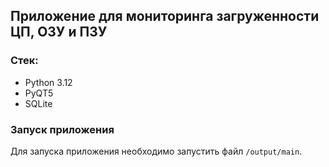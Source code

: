## Приложение для мониторинга загруженности ЦП, ОЗУ и ПЗУ

### Стек:

* Python 3.12
* PyQT5
* SQLite

### Запуск приложения

Для запуска приложения необходимо запустить файл `/output/main`.
